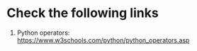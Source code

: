 # Check the following links
1. Python operators: https://www.w3schools.com/python/python_operators.asp
